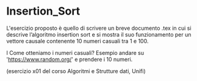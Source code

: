 # Insertion_Sort

L'esercizio proposto è quello di scrivere un breve documento .tex in cui 
si descrive l’algoritmo insertion sort e si mostra il suo funzionamento 
per un vettore causale contenente 10 numeri casuali tra 1 e 100.

I Come otteniamo i numeri casuali? 
Esempio andare su 'https://www.random.org/' e prendere i 10 numeri.

(esercizio x01 del corso Algoritmi e Strutture dati, Unifi)
